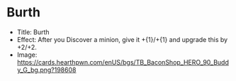 # Burth
- Title:  Burth
- Effect:  After you Discover a minion, give it +{1}/+{1} and upgrade this by +2/+2.
- Image:  https://cards.hearthpwn.com/enUS/bgs/TB_BaconShop_HERO_90_Buddy_G_bg.png?198608
